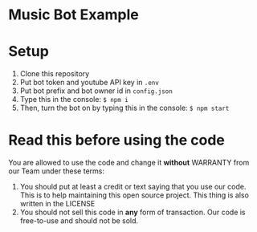 # Music Bot Example

# Setup
  1. Clone this repository
  2. Put bot token and youtube API key in `.env`
  3. Put bot prefix and bot owner id in `config.json`
  4. Type this in the console: `$ npm i`
  5. Then, turn the bot on by typing this in the console: `$ npm start`
  
  
# Read this before using the code
  You are allowed to use the code and change it **without** WARRANTY from our Team under these terms:
  1. You should put at least a credit or text saying that you use our code. This is to help maintaining this open source project. This thing is also written in the LICENSE
  2. You should not sell this code in **any** form of transaction. Our code is free-to-use and should not be sold.
  
